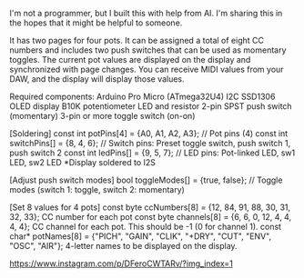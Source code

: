 I'm not a programmer, but I built this with help from AI. I'm sharing this in the hopes that it might be helpful to someone.

It has two pages for four pots. It can be assigned a total of eight CC numbers and includes two push switches that can be used as momentary toggles.
The current pot values ​​are displayed on the display and synchronized with page changes.
You can receive MIDI values ​​from your DAW, and the display will display those values.

Required components:
Arduino Pro Micro (ATmega32U4)
I2C SSD1306 OLED display
B10K potentiometer
LED and resistor
2-pin SPST push switch (momentary)
3-pin or more toggle switch (on-on)

[Soldering]
const int potPins[4] = {A0, A1, A2, A3}; // Pot pins (4)
const int switchPins[] = {8, 4, 6}; // Switch pins: Preset toggle switch, push switch 1, push switch 2
const int ledPins[] = {9, 5, 7}; // LED pins: Pot-linked LED, sw1 LED, sw2 LED
*Display soldered to I2S

[Adjust push switch modes]
bool toggleModes[] = {true, false}; // Toggle modes (switch 1: toggle, switch 2: momentary)

[Set 8 values ​​for 4 pots]
const byte ccNumbers[8] = {12, 84, 91, 88, 30, 31, 32, 33}; CC number for each pot
const byte channels[8] = {6, 6, 0, 12, 4, 4, 4, 4}; CC channel for each pot. This should be -1 (0 for channel 1).
const char* potNames[8] = {"PICH", "GAIN", "CLIK", "+DRY", "CUT", "ENV", "OSC", "AIR"}; 4-letter names to be displayed on the display.

https://www.instagram.com/p/DFeroCWTARv/?img_index=1
